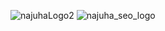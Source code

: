 ![najuhaLogo2](https://user-images.githubusercontent.com/92975437/231223223-3856445b-fd79-4dae-ab93-1c5645151c5b.png)
![najuha_seo_logo](https://user-images.githubusercontent.com/92975437/235434169-8bb484cc-d207-4a08-8fc5-88dc7e224715.png)
